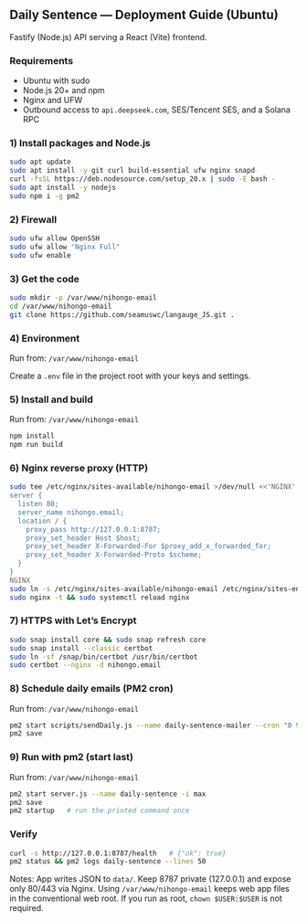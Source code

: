 ## Daily Sentence — Deployment Guide (Ubuntu)

Fastify (Node.js) API serving a React (Vite) frontend.

### Requirements
- Ubuntu with sudo
- Node.js 20+ and npm
- Nginx and UFW
- Outbound access to `api.deepseek.com`, SES/Tencent SES, and a Solana RPC

### 1) Install packages and Node.js
```bash
sudo apt update
sudo apt install -y git curl build-essential ufw nginx snapd
curl -fsSL https://deb.nodesource.com/setup_20.x | sudo -E bash -
sudo apt install -y nodejs
sudo npm i -g pm2
```

### 2) Firewall
```bash
sudo ufw allow OpenSSH
sudo ufw allow "Nginx Full"
sudo ufw enable
```

### 3) Get the code
```bash
sudo mkdir -p /var/www/nihongo-email
cd /var/www/nihongo-email
git clone https://github.com/seamuswc/langauge_JS.git .
```

### 4) Environment
Run from: `/var/www/nihongo-email`

Create a `.env` file in the project root with your keys and settings.

### 5) Install and build
Run from: `/var/www/nihongo-email`
```bash
npm install
npm run build
```

### 6) Nginx reverse proxy (HTTP)
```bash
sudo tee /etc/nginx/sites-available/nihongo-email >/dev/null <<'NGINX'
server {
  listen 80;
  server_name nihongo.email;
  location / {
    proxy_pass http://127.0.0.1:8787;
    proxy_set_header Host $host;
    proxy_set_header X-Forwarded-For $proxy_add_x_forwarded_for;
    proxy_set_header X-Forwarded-Proto $scheme;
  }
}
NGINX
sudo ln -s /etc/nginx/sites-available/nihongo-email /etc/nginx/sites-enabled/nihongo-email
sudo nginx -t && sudo systemctl reload nginx
```

### 7) HTTPS with Let’s Encrypt
```bash
sudo snap install core && sudo snap refresh core
sudo snap install --classic certbot
sudo ln -sf /snap/bin/certbot /usr/bin/certbot
sudo certbot --nginx -d nihongo.email
```

### 8) Schedule daily emails (PM2 cron)
Run from: `/var/www/nihongo-email`
```bash
pm2 start scripts/sendDaily.js --name daily-sentence-mailer --cron "0 9 * * *" --no-autorestart
pm2 save
```

### 9) Run with pm2 (start last)
Run from: `/var/www/nihongo-email`
```bash
pm2 start server.js --name daily-sentence -i max
pm2 save
pm2 startup   # run the printed command once
```

### Verify
```bash
curl -s http://127.0.0.1:8787/health   # {"ok": true}
pm2 status && pm2 logs daily-sentence --lines 50
```

Notes: App writes JSON to `data/`. Keep 8787 private (127.0.0.1) and expose only 80/443 via Nginx. Using `/var/www/nihongo-email` keeps web app files in the conventional web root. If you run as root, `chown $USER:$USER` is not required.



